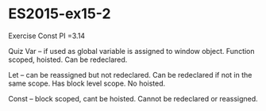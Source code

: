 # ES2015-ex15-2

Exercise
Const PI =3.14

Quiz
Var – if used as global variable is assigned to window object.  Function scoped, hoisted.  Can be redeclared.

Let – can be reassigned but not redeclared.  Can be redeclared if not in the same scope.  Has block level scope.  No hoisted.  

Const – block scoped, cant be hoisted.  Cannot be redeclared or reassigned.
